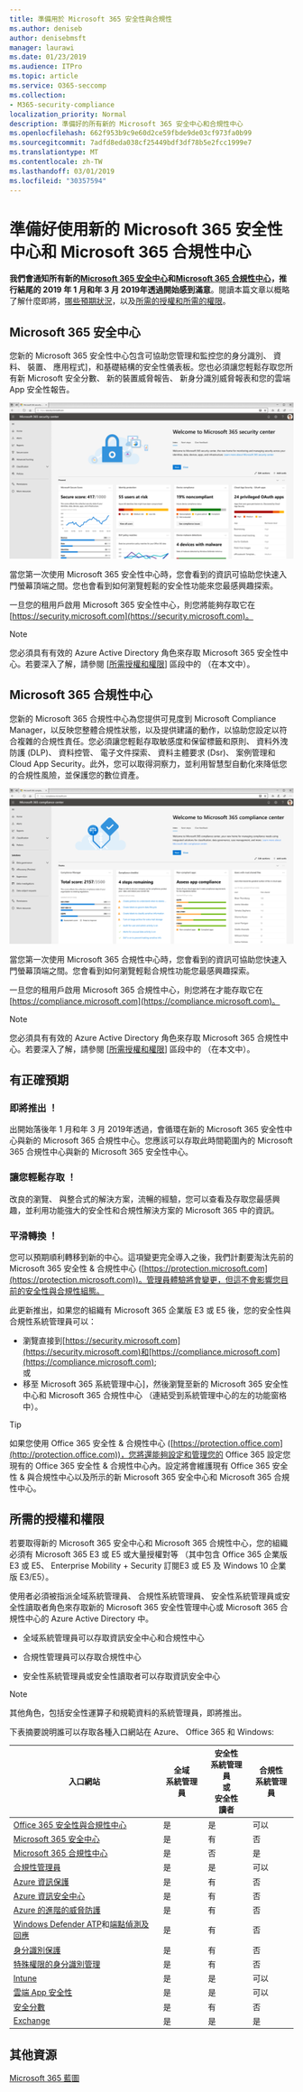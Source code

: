 ```yaml
---
title: 準備用於 Microsoft 365 安全性與合規性
ms.author: deniseb
author: denisebmsft
manager: laurawi
ms.date: 01/23/2019
ms.audience: ITPro
ms.topic: article
ms.service: O365-seccomp
ms.collection:
- M365-security-compliance
localization_priority: Normal
description: 準備好的所有新的 Microsoft 365 安全中心和合規性中心
ms.openlocfilehash: 662f953b9c9e60d2ce59fbde9de03cf973fa0b99
ms.sourcegitcommit: 7adfd8eda038cf25449bdf3df78b5e2fcc1999e7
ms.translationtype: MT
ms.contentlocale: zh-TW
ms.lasthandoff: 03/01/2019
ms.locfileid: "30357594"
---
```

# <a name="get-ready-for-the-new-microsoft-365-security-center-and-microsoft-365-compliance-center"></a>準備好使用新的 Microsoft 365 安全性中心和 Microsoft 365 合規性中心

**我們會通知所有新的[Microsoft 365 安全中心](#microsoft-365-security-center)和[Microsoft 365 合規性中心](#microsoft-365-compliance-center)，推行結尾的 2019 年 1 月和年 3 月 2019年透過開始感到滿意**。閱讀本篇文章以概略了解什麼即將，[哪些預期狀況](#what-to-expect)，以及[所需的授權和所需的權限](#required-licenses-and-permissions)。

## <a name="microsoft-365-security-center"></a>Microsoft 365 安全中心

您新的 Microsoft 365 安全性中心包含可協助您管理和監控您的身分識別、 資料、 裝置、 應用程式]，和基礎結構的安全性儀表板。您也必須讓您輕鬆存取您所有新 Microsoft 安全分數、 新的裝置威脅報告、 新身分識別威脅報表和您的雲端 App 安全性報告。 

![新的 Microsoft 365 安全中心](media/m365-security-center.png)

當您第一次使用 Microsoft 365 安全性中心時，您會看到的資訊可協助您快速入門螢幕頂端之間。您也會看到如何瀏覽輕鬆的安全性功能來您最感興趣探索。

一旦您的租用戶啟用 Microsoft 365 安全性中心，則您將能夠存取它在[https://security.microsoft.com](https://security.microsoft.com)。 

> [!NOTE]
> 您必須具有有效的 Azure Active Directory 角色來存取 Microsoft 365 安全性中心。若要深入了解，請參閱 [[所需授權和權限](#required-licenses-and-permissions)] 區段中的 （在本文中）。

## <a name="microsoft-365-compliance-center"></a>Microsoft 365 合規性中心

您新的 Microsoft 365 合規性中心為您提供可見度到 Microsoft Compliance Manager，以反映您整體合規性狀態，以及提供建議的動作，以協助您設定以符合複雜的合規性責任。您必須讓您輕鬆存取敏感度和保留標籤和原則、 資料外洩防護 (DLP)、 資料控管、 電子文件探索、 資料主體要求 (Dsr)、 案例管理和 Cloud App Security。此外，您可以取得洞察力，並利用智慧型自動化來降低您的合規性風險，並保護您的數位資產。 

![Microsoft 365 合規性中心](media/m365-compliance-center.png)

當您第一次使用 Microsoft 365 合規性中心時，您會看到的資訊可協助您快速入門螢幕頂端之間。您會看到如何瀏覽輕鬆合規性功能您最感興趣探索。

一旦您的租用戶啟用 Microsoft 365 合規性中心，則您將在才能存取它在[https://compliance.microsoft.com](https://compliance.microsoft.com)。  

> [!NOTE]
> 您必須具有有效的 Azure Active Directory 角色來存取 Microsoft 365 合規性中心。若要深入了解，請參閱 [[所需授權和權限](#required-licenses-and-permissions)] 區段中的 （在本文中）。

## <a name="what-to-expect"></a>有正確預期

### <a name="coming-soon"></a>即將推出 ！

出開始落後年 1 月和年 3 月 2019年透過，會循環在新的 Microsoft 365 安全性中心與新的 Microsoft 365 合規性中心。您應該可以存取此時間範圍內的 Microsoft 365 合規性中心與新的 Microsoft 365 安全性中心。

### <a name="easy-access"></a>讓您輕鬆存取 ！

改良的瀏覽、 與整合式的解決方案，流暢的經驗，您可以查看及存取您最感興趣，並利用功能強大的安全性和合規性解決方案的 Microsoft 365 中的資訊。

### <a name="smooth-transition"></a>平滑轉換 ！

您可以預期順利轉移到新的中心。這項變更完全導入之後，我們計劃要淘汰先前的 Microsoft 365 安全性 & 合規性中心 ([https://protection.microsoft.com](https://protection.microsoft.com))。管理員體驗將會變更，但這不會影響您目前的安全性與合規性組態。

此更新推出，如果您的組織有 Microsoft 365 企業版 E3 或 E5 後，您的安全性與合規性系統管理員可以：

- 瀏覽直接到[https://security.microsoft.com](https://security.microsoft.com)和[https://compliance.microsoft.com](https://compliance.microsoft.com); <br>或  
- 移至 Microsoft 365 系統管理中心]，然後瀏覽至新的 Microsoft 365 安全性中心和 Microsoft 365 合規性中心 （連結受到系統管理中心的左的功能窗格中）。

> [!TIP]
> 如果您使用 Office 365 安全性 & 合規性中心 ([https://protection.office.com](http://protection.office.com))，您將還能夠設定和管理您的 Office 365 設定您現有的 Office 365 安全性 & 合規性中心內。設定將會維護現有 Office 365 安全性 & 與合規性中心以及所示的新 Microsoft 365 安全中心和 Microsoft 365 合規性中心。  

## <a name="required-licenses-and-permissions"></a>所需的授權和權限

若要取得新的 Microsoft 365 安全中心和 Microsoft 365 合規性中心，您的組織必須有 Microsoft 365 E3 或 E5 或大量授權對等 （其中包含 Office 365 企業版 E3 或 E5、 Enterprise Mobility + Security 訂閱E3 或 E5 及 Windows 10 企業版 E3/E5）。

使用者必須被指派全域系統管理員、 合規性系統管理員、 安全性系統管理員或安全性讀取者角色來存取新的 Microsoft 365 安全性管理中心或 Microsoft 365 合規性中心的 Azure Active Directory 中。

- 全域系統管理員可以存取資訊安全中心和合規性中心

- 合規性管理員可以存取合規性中心

- 安全性系統管理員或安全性讀取者可以存取資訊安全中心

> [!NOTE]
> 其他角色，包括安全性運算子和規範資料的系統管理員，即將推出。

下表摘要說明誰可以存取各種入口網站在 Azure、 Office 365 和 Windows:

|入口網站  |全域<br/>系統管理員  |安全性 <br/>系統管理員<br>或<br>安全性<br>讀者 |合規性<br/>系統管理員  |
|---------|---------|---------|---------|
|[Office 365 安全性與合規性中心](https://protection.office.com) |是 |是   |可以 |
|[Microsoft 365 安全中心](https://security.microsoft.com) |是  | 有  | 否        |
|[Microsoft 365 合規性中心](https://compliance.microsoft.com) | 是 | 否 | 是 |
|[合規性管理員](https://aka.ms/compliancemanager) |是 | 是  |可以  |
|[Azure 資訊保護](https://docs.microsoft.com/azure/information-protection) |是 |有 |否 |
|[Azure 資訊安全中心](https://docs.microsoft.com/azure/security-center/)  |是 |有 |否 |
|[Azure 的進階的威脅防護](https://docs.microsoft.com/azure-advanced-threat-protection/what-is-atp)  |是 |有 |否 |
|[Windows Defender ATP](https://docs.microsoft.com/windows/security/threat-protection/windows-defender-atp/windows-defender-advanced-threat-protection?ocid=tia-260153000#windows-defender-atp)和[端點偵測及回應](https://docs.microsoft.com/windows/security/threat-protection/windows-defender-atp/overview-endpoint-detection-response)     |是 |有 |否 |
|[身分識別保護](https://docs.microsoft.com/azure/active-directory/identity-protection)     |是 |有 |否 |
|[特殊權限的身分識別管理](https://docs.microsoft.com/azure/active-directory/privileged-identity-management)     |是 |有 |否 |
|[Intune](https://docs.microsoft.com/intune)     |是 |是  |可以 |
|[雲端 App 安全性](https://docs.microsoft.com/cloud-app-security/)     |是 |是  |可以 |
|[安全分數](https://docs.microsoft.com/office365/securitycompliance/office-365-secure-score)     |是 |有 |否 |
|[Exchange](https://docs.microsoft.com/exchange/)     |是 |是 |是 |

## <a name="additional-resources"></a>其他資源

[Microsoft 365 藍圖](https://www.microsoft.com/microsoft-365/roadmap)

